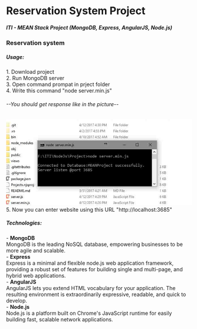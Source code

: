 ﻿# Reservation System Project
<h5>ITI - MEAN Stack Project (MongoDB, Express, AngularJS, Node.js)</h5>
<h3>Reservation system</h3>

<h5>Usage:</h5>
1. Download project<br/>
2. Run MongoDB server<br/>
3. Open command prompat in prject folder<br/>
4. Write this command "node server.min.js"<br/>
<h6>--You should get response like in the picture--</h6>
<img src="public/images/screen1.jpg" />
5. Now you can enter website using this URL "http://localhost:3685"

<h5>Technologies:</h5>
- <b>MongoDB</b><br/>
MongoDB is the leading NoSQL database, empowering businesses to be more agile and scalable.<br/>
- <b>Express</b><br/>
Express is a minimal and flexible node.js web application framework, providing a robust set of features for building single and multi-page, and hybrid web applications.<br/>
- <b>AngularJS</b><br/>
AngularJS lets you extend HTML vocabulary for your application. The resulting environment is extraordinarily expressive, readable, and quick to develop.<br/>
- <b>Node.js</b><br/>
Node.js is a platform built on Chrome's JavaScript runtime for easily building fast, scalable network applications.